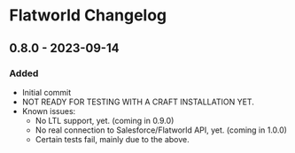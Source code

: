 # Flatworld Changelog

## 0.8.0 - 2023-09-14
### Added
- Initial commit
- NOT READY FOR TESTING WITH A CRAFT INSTALLATION YET.
- Known issues:
  - No LTL support, yet. (coming in 0.9.0)
  - No real connection to Salesforce/Flatworld API, yet. (coming in 1.0.0)
  - Certain tests fail, mainly due to the above.

